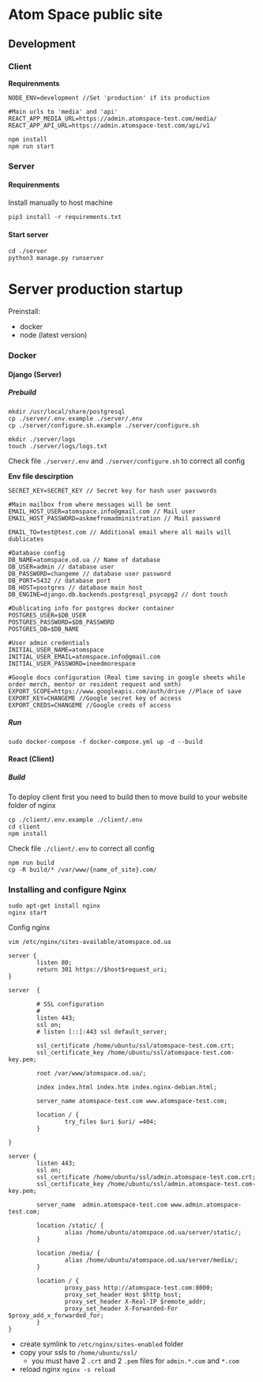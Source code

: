 # Atom Space public site

## Development

### Client

**Requirenments**
```
NODE_ENV=development //Set 'production' if its production

#Main urls to 'media' and 'api'
REACT_APP_MEDIA_URL=https://admin.atomspace-test.com/media/
REACT_APP_API_URL=https://admin.atomspace-test.com/api/v1
```

``` 
npm install 
npm run start
```


### Server

#### Requirenments

Install manually to host machine
```
pip3 install -r requirements.txt
```

#### Start server

```
cd ./server
python3 manage.py runserver
```


# Server production startup

Preinstall:
- docker
- node (latest version)

### Docker 

#### Django (Server)
##### Prebuild
```
mkdir /usr/local/share/postgresql
cp ./server/.env.example ./server/.env
cp ./server/configure.sh.example ./server/configure.sh

mkdir ./server/logs
touch ./server/logs/logs.txt
```
Check file ```./server/.env``` and ```./server/configure.sh```
 to correct all config

**Env file descirption**
```
SECRET_KEY=SECRET_KEY // Secret key for hash user passwords

#Main mailbox from where messages will be sent
EMAIL_HOST_USER=atomspace.info@gmail.com // Mail user
EMAIL_HOST_PASSWORD=askmefromadministration // Mail password

EMAIL_TO=test@test.com // Additional email where all mails will dublicates

#Database config
DB_NAME=atomspace.od.ua // Name of database
DB_USER=admin // database user
DB_PASSWORD=changeme // database user password
DB_PORT=5432 // database port
DB_HOST=postgres // database main host
DB_ENGINE=django.db.backends.postgresql_psycopg2 // dont touch

#Dublicating info for postgres docker container
POSTGRES_USER=$DB_USER
POSTGRES_PASSWORD=$DB_PASSWORD
POSTGRES_DB=$DB_NAME

#User admin credentials
INITIAL_USER_NAME=atomspace 
INITIAL_USER_EMAIL=atomspace.info@gmail.com
INITIAL_USER_PASSWORD=ineedmorespace

#Google docs configuration (Real time saving in google sheets while order merch, mentor or resident request and smth)
EXPORT_SCOPE=https://www.googleapis.com/auth/drive //Place of save
EXPORT_KEY=CHANGEME //Google secret key of access
EXPORT_CREDS=CHANGEME //Google creds of access

```
##### Run
```
sudo docker-compose -f docker-compose.yml up -d --build
```

#### React (Client)

##### Build

To deploy client first you need to build then to move build to your website folder of nginx  

```
cp ./client/.env.example ./client/.env
cd client
npm install
```
Check file ```./client/.env```
 to correct all config
```
npm run build
cp -R build/* /var/www/{name_of_site}.com/
```
### Installing and configure Nginx
```
sudo apt-get install nginx
nginx start
```
Config nginx
```
vim /etc/nginx/sites-available/atomspace.od.ua
```
```
server {
        listen 80;
        return 301 https://$host$request_uri;
}

server  {
        
        # SSL configuration
        #
        listen 443;
        ssl on;
        # listen [::]:443 ssl default_server;

        ssl_certificate /home/ubuntu/ssl/atomspace-test.com.crt;
        ssl_certificate_key /home/ubuntu/ssl/atomspace-test.com-key.pem;

        root /var/www/atomspace.od.ua/;

        index index.html index.htm index.nginx-debian.html;

        server_name atomspace-test.com www.atomspace-test.com;

        location / {
                try_files $uri $uri/ =404;
        }

}

server {
        listen 443;
        ssl on;
        ssl_certificate /home/ubuntu/ssl/admin.atomspace-test.com.crt;
        ssl_certificate_key /home/ubuntu/ssl/admin.atomspace-test.com-key.pem;

        server_name  admin.atomspace-test.com www.admin.atomspace-test.com;

        location /static/ {
                alias /home/ubuntu/atomspace.od.ua/server/static/;
        }

        location /media/ {
                alias /home/ubuntu/atomspace.od.ua/server/media/;
        }

        location / {
                proxy_pass http://atomspace-test.com:8000;
                proxy_set_header Host $http_host;
                proxy_set_header X-Real-IP $remote_addr;
                proxy_set_header X-Forwarded-For $proxy_add_x_forwarded_for;
        }
}
```
- create symlink to ```/etc/nginx/sites-enabled``` folder
- copy your ssls to ```/home/ubuntu/ssl/```
    - you must have 2 ```.crt``` and 2 ```.pem``` files for ```admin.*.com``` and ```*.com```
- reload nginx ```nginx -s reload```
